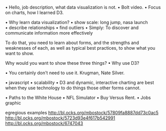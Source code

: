 • Hello, job description, what data visualization is not.
• Bolt video.
• Focus on charts, how I learned D3.

• Why learn data visualization?
• show scale: long jump, nasa launch
• describe relationships
• find outliers
• Simply: To discover and communicate information more effectively



To do that, you need to learn about forms, and the strengths and weaknesses of each, as well as typical best practices, to show what you want to show.

Why would you want to show these three things?
• Why use D3?

• You certainly don't need to use it. Krugman, Nate Silver.

• javascript
• scalability
• D3 and dynamic, interactive charting are best when they use technology to do things those other forms cannot.


• Paths to the White House
• NFL Simulator
• Buy Versus Rent.
• Jobs graphic

egregious examples
http://bl.ocks.org/mbostock/57809fa8887dd73c0ac5
http://bl.ocks.org/mbostock/5723d93e4f617b542991
http://bl.ocks.org/mbostock/6747043